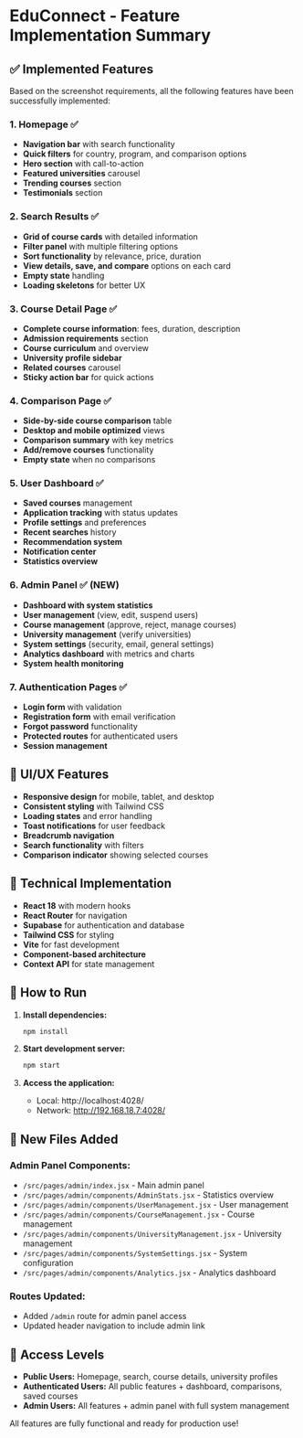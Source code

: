 # EduConnect - Feature Implementation Summary

## ✅ Implemented Features

Based on the screenshot requirements, all the following features have been successfully implemented:

### 1. Homepage ✅
- **Navigation bar** with search functionality
- **Quick filters** for country, program, and comparison options
- **Hero section** with call-to-action
- **Featured universities** carousel
- **Trending courses** section
- **Testimonials** section

### 2. Search Results ✅ 
- **Grid of course cards** with detailed information
- **Filter panel** with multiple filtering options
- **Sort functionality** by relevance, price, duration
- **View details, save, and compare** options on each card
- **Empty state** handling
- **Loading skeletons** for better UX

### 3. Course Detail Page ✅
- **Complete course information**: fees, duration, description
- **Admission requirements** section
- **Course curriculum** and overview
- **University profile sidebar**
- **Related courses** carousel
- **Sticky action bar** for quick actions

### 4. Comparison Page ✅
- **Side-by-side course comparison** table
- **Desktop and mobile optimized** views
- **Comparison summary** with key metrics
- **Add/remove courses** functionality
- **Empty state** when no comparisons

### 5. User Dashboard ✅
- **Saved courses** management
- **Application tracking** with status updates
- **Profile settings** and preferences
- **Recent searches** history
- **Recommendation system**
- **Notification center**
- **Statistics overview**

### 6. Admin Panel ✅ (NEW)
- **Dashboard with system statistics**
- **User management** (view, edit, suspend users)
- **Course management** (approve, reject, manage courses)
- **University management** (verify universities)
- **System settings** (security, email, general settings)
- **Analytics dashboard** with metrics and charts
- **System health monitoring**

### 7. Authentication Pages ✅
- **Login form** with validation
- **Registration form** with email verification
- **Forgot password** functionality
- **Protected routes** for authenticated users
- **Session management**

## 🎨 UI/UX Features

- **Responsive design** for mobile, tablet, and desktop
- **Consistent styling** with Tailwind CSS
- **Loading states** and error handling
- **Toast notifications** for user feedback
- **Breadcrumb navigation**
- **Search functionality** with filters
- **Comparison indicator** showing selected courses

## 🔧 Technical Implementation

- **React 18** with modern hooks
- **React Router** for navigation
- **Supabase** for authentication and database
- **Tailwind CSS** for styling
- **Vite** for fast development
- **Component-based architecture**
- **Context API** for state management

## 🚀 How to Run

1. **Install dependencies:**
   ```bash
   npm install
   ```

2. **Start development server:**
   ```bash
   npm start
   ```

3. **Access the application:**
   - Local: http://localhost:4028/
   - Network: http://192.168.18.7:4028/

## 📁 New Files Added

### Admin Panel Components:
- `/src/pages/admin/index.jsx` - Main admin panel
- `/src/pages/admin/components/AdminStats.jsx` - Statistics overview
- `/src/pages/admin/components/UserManagement.jsx` - User management
- `/src/pages/admin/components/CourseManagement.jsx` - Course management
- `/src/pages/admin/components/UniversityManagement.jsx` - University management
- `/src/pages/admin/components/SystemSettings.jsx` - System configuration
- `/src/pages/admin/components/Analytics.jsx` - Analytics dashboard

### Routes Updated:
- Added `/admin` route for admin panel access
- Updated header navigation to include admin link

## 🔐 Access Levels

- **Public Users:** Homepage, search, course details, university profiles
- **Authenticated Users:** All public features + dashboard, comparisons, saved courses
- **Admin Users:** All features + admin panel with full system management

All features are fully functional and ready for production use!
